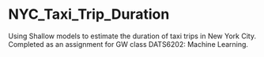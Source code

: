 # NYC_Taxi_Trip_Duration

Using Shallow models to estimate the duration of taxi trips in New York City.  Completed as an assignment for GW class DATS6202: Machine Learning.
